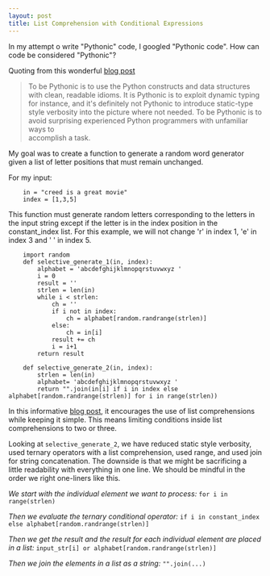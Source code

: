 ```yaml
---
layout: post
title: List Comprehension with Conditional Expressions
---
```


In my attempt o write "Pythonic" code, I googled "Pythonic code".  How can code be considered "Pythonic"?

Quoting from this wonderful [blog post](http://blog.startifact.com/posts/older/what-is-pythonic.html)

> To be Pythonic is to use the Python constructs and data structures with clean, readable idioms. It is Pythonic is to
  exploit dynamic typing for instance, and it's definitely not Pythonic to introduce static-type style verbosity into the
  picture where not needed. To be Pythonic is to avoid surprising experienced Python programmers with unfamiliar ways to  
  accomplish a task.

My goal was to create a function to generate a random word generator given a list of letter positions that must remain unchanged.

For my input:

```
    in = "creed is a great movie"
    index = [1,3,5]
```

This function must generate random letters corresponding to the letters in the input string except if the letter is in the index position in the constant_index list.  For this example, we will not change 'r' in index 1, 'e' in index 3 and ' ' in index 5.

```
    import random
    def selective_generate_1(in, index):
        alphabet = 'abcdefghijklmnopqrstuvwxyz '
        i = 0
        result = ''
        strlen = len(in)
        while i < strlen:
            ch = ''
            if i not in index:
                ch = alphabet[random.randrange(strlen)]
            else:
                ch = in[i]
            result += ch
            i = i+1
        return result

    def selective_generate_2(in, index):
        strlen = len(in)
        alphabet= 'abcdefghijklmnopqrstuvwxyz '
        return "".join(in[i] if i in index else alphabet[random.randrange(strlen)] for i in range(strlen))
```
  
In this informative [blog post](http://python.net/~goodger/projects/pycon/2007/idiomatic/handout.html), it encourages the use of list comprehensions while keeping it simple.  This means limiting conditions inside list comprehensions to two or three.

Looking at `selective_generate_2`, we have reduced static  style verbosity, used ternary operators with a list comprehension, used range,  and used join for string concatenation.  The downside is that we might be sacrificing a little readability with everything in one line. We should be mindful in the order we right one-liners like this.  

*We start with the individual element we want to process:* `for i in range(strlen)`

*Then we evaluate the ternary conditional operator:* `if i in constant_index else alphabet[random.randrange(strlen)]` 

*Then we get the result and the result for each individual element are placed in a list:* `input_str[i] or alphabet[random.randrange(strlen)]`

*Then we join the elements in a list as a string:* `"".join(...)`
            



 
